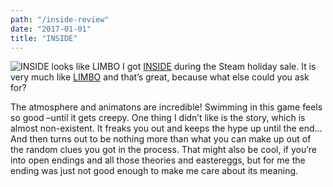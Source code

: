 ```yaml
---
path: "/inside-review"
date: "2017-01-01"
title: "INSIDE"
---
```

![INSIDE looks like LIMBO](http://mostlyindie.com/wp-content/uploads/2017/01/304430_screenshots_20161226192741_1.jpg)
I got [INSIDE](https://playdead.com/games/inside/) during the Steam holiday sale. It is very much like [LIMBO](https://playdead.com/games/limbo/) and that’s great, because what else could you ask for?

The atmosphere and animatons are incredible! Swimming in this game feels so good –until it gets creepy. One thing I didn’t like is the story, which is almost non-existent. It freaks you out and keeps the hype up until the end… And then turns out to be nothing more than what you can make up out of the random clues you got in the process. That might also be cool, if you’re into open endings and all those theories and eastereggs, but for me the ending was just not good enough to make me care about its meaning.
